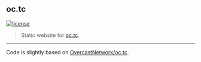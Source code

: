 oc.tc
---------------------

[![license](https://i.creativecommons.org/l/by-sa/4.0/80x15.png)](http://creativecommons.org/licenses/by-sa/4.0/)

> Static website for [oc.tc](https://oc.tc).

---

Code is slightly based on [OvercastNetwork/oc.tc](https://github.com/OvercastNetwork/oc.tc).
